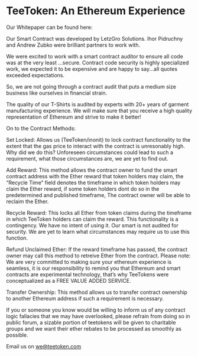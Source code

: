# TeeToken: An Ethereum Experience

 Our Whitepaper can be found here: 
 
 Our Smart Contract was developed by LetzGro Solutions. Ihor Pidruchny and Andrew Zubko were brilliant partners to work with.

We were excited to work with a smart contract auditor to ensure all code was at the very least ...secure. Contract code security is highly specialized work, we expected it to be expensive and are happy to say...all quotes exceeded expectations.

So, we are not going through a contract audit that puts a medium size business like ourselves in financial strain. 

The quality of our T-Shirts is audited by experts with 20+ years of garment manufacturing experience. We will make sure that you receive a high quality representation of Ethereum and strive to make it better!

On to the Contract Methods:

Set Locked: Allows us (TeeToken/inonit) to lock contract functionality to the extent that the gas price to interact with the contract is unresonably high. Why did we do this? Unforeseen circumstances could lead to such a requirement, what those circumstances are, we are yet to find out.

Add Reward: This method allows the contract owner to fund the smart contract address with the Ether reward that token holders may claim, the “Recycle Time” field denotes the timeframe in which token holders may claim the Ether reward, if some token holders dont do so in the predetermined and published timeframe, The contract owner will be able to reclaim the Ether.

Recycle Reward: This locks all Ether from token claims during the timeframe in which TeeToken holders can claim the reward. This functionality is a contingency. We have no intent of using it. Our smart is not audited for security. We are yet to learn what circumstances may require us to use this function.

Refund Unclaimed Ether: If the reward timeframe has passed, the contract owner may call this method to retreive Ether from the contract.   Please note: We are very committed to making sure your ethereum experience is seamless, it is our responsibility to remind you that Ethereum and smart contracts are experimental technology, that’s why TeeTokens were conceptualized as a FREE VALUE ADDED SERVICE.

Transfer Ownership: This method allows us to transfer contract ownership to another Ethereum address if such a requirement is necessary.


If you or someone you know would be willing to inform us of any contract logic fallacies that we may have overlooked, please refrain from doing so in public forum, a sizable portion of teetokens will be given to charitable groups and we want their ether rebates to be processed as smoothly as possible. 

Email us on we@teetoken.com
